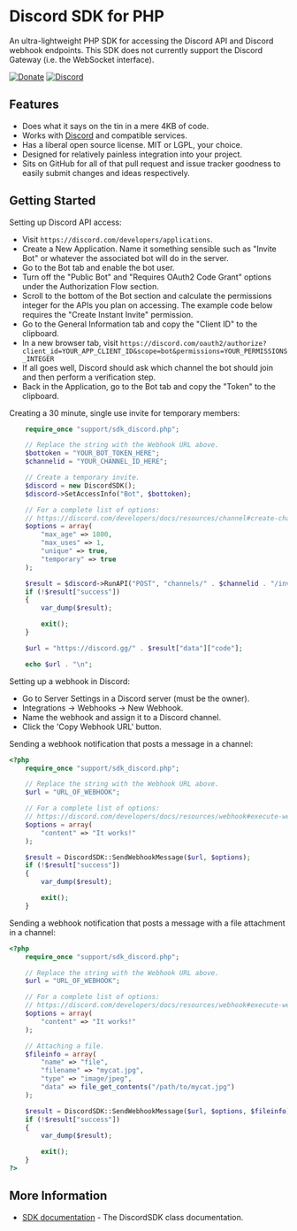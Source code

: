 Discord SDK for PHP
===================

An ultra-lightweight PHP SDK for accessing the Discord API and Discord webhook endpoints.  This SDK does not currently support the Discord Gateway (i.e. the WebSocket interface).

[![Donate](https://cubiclesoft.com/res/donate-shield.png)](https://cubiclesoft.com/donate/) [![Discord](https://img.shields.io/discord/777282089980526602?label=chat&logo=discord)](https://cubiclesoft.com/product-support/github/)

Features
--------

* Does what it says on the tin in a mere 4KB of code.
* Works with [Discord](https://www.discord.com/) and compatible services.
* Has a liberal open source license.  MIT or LGPL, your choice.
* Designed for relatively painless integration into your project.
* Sits on GitHub for all of that pull request and issue tracker goodness to easily submit changes and ideas respectively.

Getting Started
---------------

Setting up Discord API access:

* Visit `https://discord.com/developers/applications`.
* Create a New Application.  Name it something sensible such as "Invite Bot" or whatever the associated bot will do in the server.
* Go to the Bot tab and enable the bot user.
* Turn off the "Public Bot" and "Requires OAuth2 Code Grant" options under the Authorization Flow section.
* Scroll to the bottom of the Bot section and calculate the permissions integer for the APIs you plan on accessing.  The example code below requires the "Create Instant Invite" permission.
* Go to the General Information tab and copy the "Client ID" to the clipboard.
* In a new browser tab, visit `https://discord.com/oauth2/authorize?client_id=YOUR_APP_CLIENT_ID&scope=bot&permissions=YOUR_PERMISSIONS_INTEGER`
* If all goes well, Discord should ask which channel the bot should join and then perform a verification step.
* Back in the Application, go to the Bot tab and copy the "Token" to the clipboard.

Creating a 30 minute, single use invite for temporary members:

```php
	require_once "support/sdk_discord.php";

	// Replace the string with the Webhook URL above.
	$bottoken = "YOUR_BOT_TOKEN_HERE";
	$channelid = "YOUR_CHANNEL_ID_HERE";

	// Create a temporary invite.
	$discord = new DiscordSDK();
	$discord->SetAccessInfo("Bot", $bottoken);

	// For a complete list of options:
	// https://discord.com/developers/docs/resources/channel#create-channel-invite
	$options = array(
		"max_age" => 1800,
		"max_uses" => 1,
		"unique" => true,
		"temporary" => true
	);

	$result = $discord->RunAPI("POST", "channels/" . $channelid . "/invites", $options);
	if (!$result["success"])
	{
		var_dump($result);

		exit();
	}

	$url = "https://discord.gg/" . $result["data"]["code"];

	echo $url . "\n";
```

Setting up a webhook in Discord:

* Go to Server Settings in a Discord server (must be the owner).
* Integrations -> Webhooks -> New Webhook.
* Name the webhook and assign it to a Discord channel.
* Click the 'Copy Webhook URL' button.

Sending a webhook notification that posts a message in a channel:

```php
<?php
	require_once "support/sdk_discord.php";

	// Replace the string with the Webhook URL above.
	$url = "URL_OF_WEBHOOK";

	// For a complete list of options:
	// https://discord.com/developers/docs/resources/webhook#execute-webhook
	$options = array(
		"content" => "It works!"
	);

	$result = DiscordSDK::SendWebhookMessage($url, $options);
	if (!$result["success"])
	{
		var_dump($result);

		exit();
	}
```

Sending a webhook notification that posts a message with a file attachment in a channel:

```php
<?php
	require_once "support/sdk_discord.php";

	// Replace the string with the Webhook URL above.
	$url = "URL_OF_WEBHOOK";

	// For a complete list of options:
	// https://discord.com/developers/docs/resources/webhook#execute-webhook
	$options = array(
		"content" => "It works!"
	);

	// Attaching a file.
	$fileinfo = array(
		"name" => "file",
		"filename" => "mycat.jpg",
		"type" => "image/jpeg",
		"data" => file_get_contents("/path/to/mycat.jpg")
	);

	$result = DiscordSDK::SendWebhookMessage($url, $options, $fileinfo);
	if (!$result["success"])
	{
		var_dump($result);

		exit();
	}
?>
```

More Information
----------------

* [SDK documentation](https://github.com/cubiclesoft/php-discord-sdk/blob/master/docs/sdk_discord.md) - The DiscordSDK class documentation.
